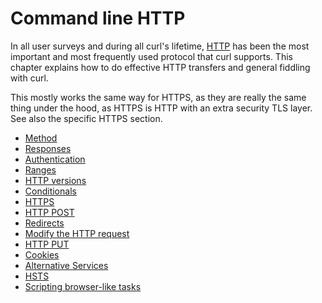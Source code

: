 # Command line HTTP

In all user surveys and during all curl's lifetime,
[HTTP](../protocols/http.md) has been the most important and most frequently
used protocol that curl supports. This chapter explains how to do effective
HTTP transfers and general fiddling with curl.

This mostly works the same way for HTTPS, as they are really the same thing
under the hood, as HTTPS is HTTP with an extra security TLS layer. See also
the specific HTTPS section.

  * [Method](method.md)
  * [Responses](response.md)
  * [Authentication](auth.md)
  * [Ranges](ranges.md)
  * [HTTP versions](versions/)
  * [Conditionals](conditionals.md)
  * [HTTPS](https.md)
  * [HTTP POST](post/)
  * [Redirects](redirects.md)
  * [Modify the HTTP request](modify/)
  * [HTTP PUT](put.md)
  * [Cookies](cookies/)
  * [Alternative Services](altsvc.md)
  * [HSTS](hsts.md)
  * [Scripting browser-like tasks](browserlike.md)
